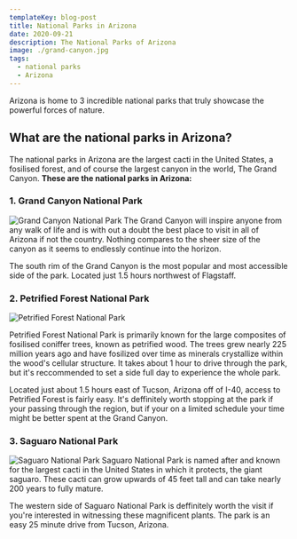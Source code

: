 ```yaml
---
templateKey: blog-post
title: National Parks in Arizona
date: 2020-09-21
description: The National Parks of Arizona
image: ./grand-canyon.jpg
tags:
  - national parks
  - Arizona
---
```

Arizona is home to 3 incredible national parks that truly showcase the powerful forces of nature. 

## What are the national parks in Arizona?
The national parks in Arizona are the largest cacti in the United States, a fosilised forest, and of course the largest canyon in the world, The Grand Canyon.
**These are the national parks in Arizona:**

### 1. Grand Canyon National Park
![Grand Canyon National Park](./grand-canyon.jpg)
The Grand Canyon will inspire anyone from any walk of life and is with out a doubt the best place to visit in all of Arizona if not the country. Nothing compares to the sheer size of the canyon as it seems to endlessly continue into the horizon.

The south rim of the Grand Canyon is the most popular and most accessible side of the park. Located just 1.5 hours northwest of Flagstaff.

### 2. Petrified Forest National Park
![Petrified Forest National Park](./petrified-forest.jpg)

Petrified Forest National Park is primarily known for the large composites of fosilised coniffer trees, known as petrified wood. The trees grew nearly 225 million years ago and have fosilized over time as minerals crystallize within the wood's cellular structure. It takes about 1 hour to drive through the park, but it's reccommended to set a side full day to experience the whole park.

Located just about 1.5 hours east of Tucson, Arizona off of I-40, access to Petrified Forest is fairly easy. It's deffinitely worth stopping at the park if your passing through the region, but if your on a limited schedule your time might be better spent at the Grand Canyon.

### 3. Saguaro National Park
![Saguaro National Park](./saguaro.jpg)
Saguaro National Park is named after and known for the largest cacti in the United States in which it protects, the giant saguaro. These cacti can grow upwards of 45 feet tall and can take nearly 200 years to fully mature.

The western side of Saguaro National Park is deffinitely worth the visit if you're interested in witnessing these magnificent plants. The park is an easy 25 minute drive from Tucson, Arizona.